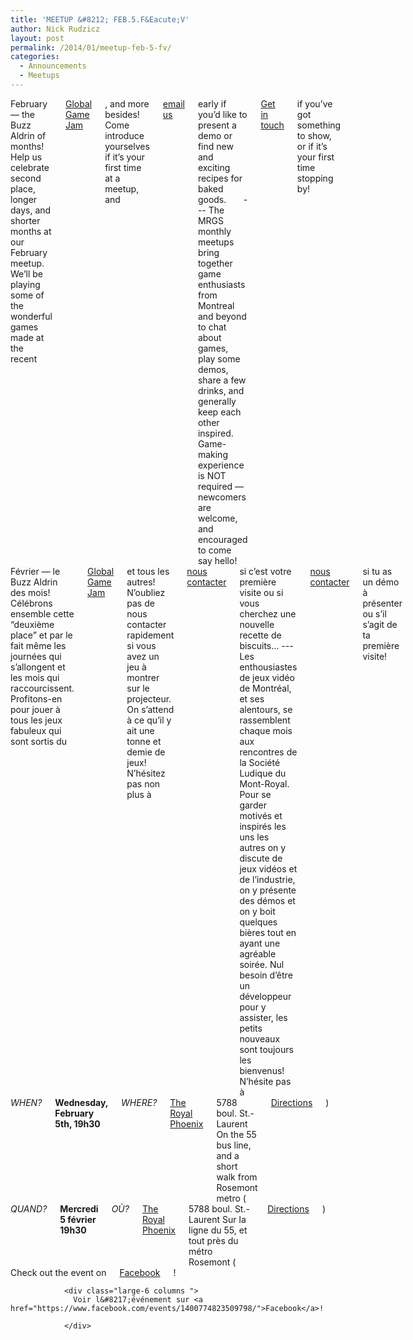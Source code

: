 ```yaml
---
title: 'MEETUP &#8212; FEB.5.F&Eacute;V'
author: Nick Rudzicz
layout: post
permalink: /2014/01/meetup-feb-5-fv/
categories:
  - Announcements
  - Meetups
---
```

<div class="large-6 columns ">
February &#8212; the Buzz Aldrin of months! Help us celebrate second place, longer days, and shorter months at our February meetup. We&#8217;ll be playing some of the wonderful games made at the recent <a href="http://globalgamejam.org/">Global Game Jam</a>, and more besides!
 &nbsp;
Come introduce yourselves if it&#8217;s your first time at a meetup, and <a href="mailto:bakedgoods@mrgs.ca">email us</a> early if you&#8217;d like to present a demo or find new and exciting recipes for baked goods.
 &nbsp;
 &nbsp;
 &nbsp;
---
The MRGS monthly meetups bring together game enthusiasts from Montreal and beyond to chat about games, play some demos, share a few drinks, and generally keep each other inspired. Game-making experience is NOT required &#8212; newcomers are welcome, and encouraged to come say hello!
<a href="mailto:bakedgoods@mrgs.ca">Get in touch</a> if you&#8217;ve got something to show, or if it&#8217;s your first time stopping by!
</div><div class="large-6 columns ">
F&eacute;vrier — le Buzz Aldrin des mois! C&eacute;l&eacute;brons ensemble cette &#8220;deuxi&egrave;me place&#8221; et par le fait m&ecirc;me les journ&eacute;es qui s&#8217;allongent et les mois qui raccourcissent. Profitons-en pour jouer &agrave; tous les jeux fabuleux qui sont sortis du <a href="http://globalgamejam.org/">Global Game Jam</a> et tous les autres!
N&#8217;oubliez pas de nous contacter rapidement si vous avez un jeu &agrave; montrer sur le projecteur. On s&#8217;attend &agrave; ce qu&#8217;il y ait une tonne et demie de jeux! N&#8217;h&eacute;sitez pas non plus &agrave; <a href="mailto:bakedgoods@mrgs.ca">nous contacter</a> si c&#8217;est votre premi&egrave;re visite ou si vous cherchez une nouvelle recette de biscuits&#8230;
---
Les enthousiastes de jeux vidéo de Montréal, et ses alentours, se rassemblent chaque mois aux rencontres de la Société Ludique du Mont-Royal. Pour se garder motivés et inspirés les uns les autres on y discute de jeux vidéos et de l&#8217;industrie, on y présente des démos et on y boit quelques bières tout en ayant une agréable soirée. Nul besoin d&#8217;être un développeur pour y assister, les petits nouveaux sont toujours les bienvenus!
N&#8217;hésite pas à <a href="mailto:bakedgoods@mrgs.ca">nous contacter</a> si tu as un démo à présenter ou s&#8217;il s&#8217;agit de ta première visite!
</div><div class="large-6 columns ">
<em>WHEN?</em>
 <strong>Wednesday, February 5th, 19h30</strong>
<em>WHERE?</em>
 <a href="http://royalphoenixbar.com/">The Royal Phoenix</a>
 5788 boul. St.-Laurent
 On the 55 bus line, and a short walk from Rosemont metro
 (<a href="https://maps.google.com/maps?q=the+royal+phoenix">Directions</a>)
</div><div class="large-6 columns ">
<em>QUAND?</em>
 <strong>Mercredi 5 f&eacute;vrier 19h30</strong>
<em>OÙ?</em>
 <a href="http://royalphoenixbar.com/">The Royal Phoenix</a>
 5788 boul. St.-Laurent
 Sur la ligne du 55, et tout près du métro Rosemont
 (<a href="https://maps.google.com/maps?q=the+royal+phoenix">Directions</a>)
 </div><div class="large-6 columns ">
                  Check out the event on <a href="https://www.facebook.com/events/1400774823509798/">Facebook</a>!
                </div>
                
                <div class="large-6 columns ">
                  Voir l&#8217;événement sur <a href="https://www.facebook.com/events/1400774823509798/">Facebook</a>!

                </div>
                
                
 &nbsp;
 &nbsp;
 &nbsp;
